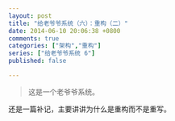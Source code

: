 ```yaml
---
layout: post
title: "给老爷爷系统（六）：重构（二）"
date: 2014-06-10 20:06:38 +0800
comments: true
categories: ["架构","重构"]
series: ["给老爷爷系统 6"]
published: false

---
```

> 这是一个老爷爷系统。

还是一篇补记，主要讲讲为什么是重构而不是重写。

<!-- more -->
